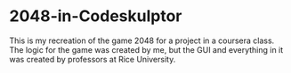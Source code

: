 # 2048-in-Codeskulptor
This is my recreation of the game 2048 for a project in a coursera class. The logic for the game was created by me, but the GUI and everything in it was created by professors at Rice University.
